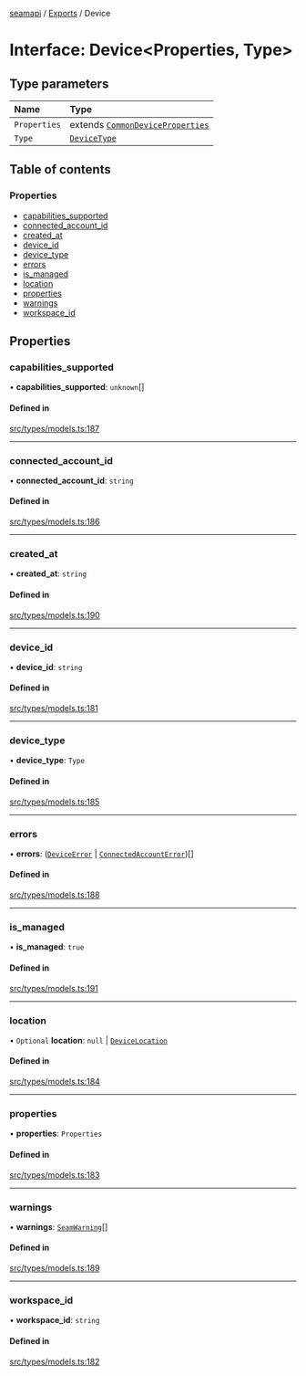 [seamapi](../README.md) / [Exports](../modules.md) / Device

# Interface: Device<Properties, Type\>

## Type parameters

| Name | Type |
| :------ | :------ |
| `Properties` | extends [`CommonDeviceProperties`](../modules.md#commondeviceproperties) |
| `Type` | [`DeviceType`](../modules.md#devicetype) |

## Table of contents

### Properties

- [capabilities\_supported](Device.md#capabilities_supported)
- [connected\_account\_id](Device.md#connected_account_id)
- [created\_at](Device.md#created_at)
- [device\_id](Device.md#device_id)
- [device\_type](Device.md#device_type)
- [errors](Device.md#errors)
- [is\_managed](Device.md#is_managed)
- [location](Device.md#location)
- [properties](Device.md#properties)
- [warnings](Device.md#warnings)
- [workspace\_id](Device.md#workspace_id)

## Properties

### capabilities\_supported

• **capabilities\_supported**: `unknown`[]

#### Defined in

[src/types/models.ts:187](https://github.com/seamapi/javascript/blob/main/src/types/models.ts#L187)

___

### connected\_account\_id

• **connected\_account\_id**: `string`

#### Defined in

[src/types/models.ts:186](https://github.com/seamapi/javascript/blob/main/src/types/models.ts#L186)

___

### created\_at

• **created\_at**: `string`

#### Defined in

[src/types/models.ts:190](https://github.com/seamapi/javascript/blob/main/src/types/models.ts#L190)

___

### device\_id

• **device\_id**: `string`

#### Defined in

[src/types/models.ts:181](https://github.com/seamapi/javascript/blob/main/src/types/models.ts#L181)

___

### device\_type

• **device\_type**: `Type`

#### Defined in

[src/types/models.ts:185](https://github.com/seamapi/javascript/blob/main/src/types/models.ts#L185)

___

### errors

• **errors**: ([`DeviceError`](DeviceError.md) \| [`ConnectedAccountError`](ConnectedAccountError.md))[]

#### Defined in

[src/types/models.ts:188](https://github.com/seamapi/javascript/blob/main/src/types/models.ts#L188)

___

### is\_managed

• **is\_managed**: ``true``

#### Defined in

[src/types/models.ts:191](https://github.com/seamapi/javascript/blob/main/src/types/models.ts#L191)

___

### location

• `Optional` **location**: ``null`` \| [`DeviceLocation`](../modules.md#devicelocation)

#### Defined in

[src/types/models.ts:184](https://github.com/seamapi/javascript/blob/main/src/types/models.ts#L184)

___

### properties

• **properties**: `Properties`

#### Defined in

[src/types/models.ts:183](https://github.com/seamapi/javascript/blob/main/src/types/models.ts#L183)

___

### warnings

• **warnings**: [`SeamWarning`](SeamWarning.md)[]

#### Defined in

[src/types/models.ts:189](https://github.com/seamapi/javascript/blob/main/src/types/models.ts#L189)

___

### workspace\_id

• **workspace\_id**: `string`

#### Defined in

[src/types/models.ts:182](https://github.com/seamapi/javascript/blob/main/src/types/models.ts#L182)
